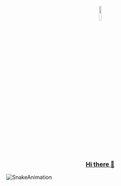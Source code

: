 <div align="center">
  <a href="https://github.com/ChanthaVeourn">
  <image src="https://avatars.githubusercontent.com/u/63505541?s=40&v=4" width="10%" />
    <h3>Hi there 👋</h3>
  </a>
</div>


<!--
**ChanthaVeourn/ChanthaVeourn** is a ✨ _special_ ✨ repository because its `README.md` (this file) appears on your GitHub profile.

Here are some ideas to get you started:

- 🔭 I’m currently working on ...
- 🌱 I’m currently learning ...
- 👯 I’m looking to collaborate on ...
- 🤔 I’m looking for help with ...
- 💬 Ask me about ...
- 📫 How to reach me: ...
- 😄 Pronouns: ...
- ⚡ Fun fact: ...
-->

![SnakeAnimation](https://github.com/ChanthaVeourn/private-test-repo/blob/output/github-contribution-grid-snake.svg)

